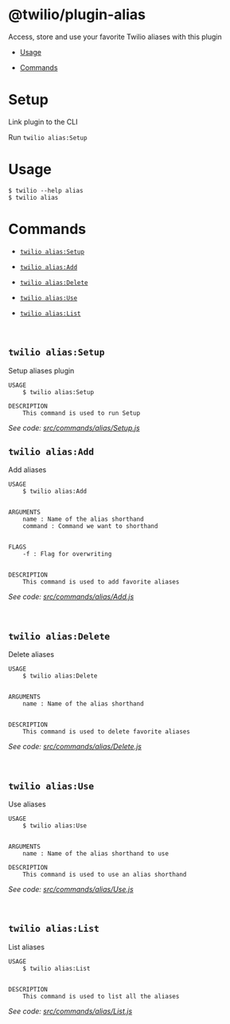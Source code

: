 # @twilio/plugin-alias

Access, store and use your favorite Twilio aliases with this plugin

<!-- toc -->

- [Usage](#usage)

- [Commands](#commands)

<!-- tocstop -->

# Setup

Link plugin to the CLI

Run `twilio alias:Setup`

# Usage

```sh-session
$ twilio --help alias
$ twilio alias
```

# Commands

<!-- commands -->

- [`twilio alias:Setup`](#twilio-aliasSetup)

- [`twilio alias:Add`](#twilio-aliasAdd)

- [`twilio alias:Delete`](#twilio-aliasDelete)

- [`twilio alias:Use`](#twilio-aliasUse)

- [`twilio alias:List`](#twilio-aliasList)

  <br>
<!-- Setup Command -->

## `twilio alias:Setup`

Setup aliases plugin

```
USAGE
	$ twilio alias:Setup

DESCRIPTION
	This command is used to run Setup
```

_See code: [src/commands/alias/Setup.js](https://github.com/Kavya-24/cli-plugin/tree/main/plugin-alias/src/commands/alias/Setup.js)_
<br>

<!-- Add Command -->

## `twilio alias:Add`

Add aliases

```
USAGE
	$ twilio alias:Add


ARGUMENTS
	name : Name of the alias shorthand
	command : Command we want to shorthand


FLAGS
	-f : Flag for overwriting


DESCRIPTION
	This command is used to add favorite aliases
```

_See code: [src/commands/alias/Add.js](https://github.com/Kavya-24/cli-plugin/tree/main/plugin-alias/src/commands/alias/Add.js)_

  <br>

<!-- Delete Command -->

## `twilio alias:Delete`

Delete aliases

```
USAGE
	$ twilio alias:Delete


ARGUMENTS
	name : Name of the alias shorthand


DESCRIPTION
	This command is used to delete favorite aliases
```

_See code: [src/commands/alias/Delete.js](https://gitshub.com/Kavya-24/cli-plugin/tree/main/plugin-alias/src/commands/alias/Delete.js)_

  <br>
  
<!-- Use Command -->
## `twilio alias:Use`
Use aliases

```
USAGE
	$ twilio alias:Use


ARGUMENTS
	name : Name of the alias shorthand to use

DESCRIPTION
	This command is used to use an alias shorthand
```

_See code: [src/commands/alias/Use.js](https://github.com/Kavya-24/cli-plugin/tree/main/plugin-alias/src/commands/alias/Use.js)_

<br>

<!-- List Command -->

## `twilio alias:List`

List aliases

```
USAGE
	$ twilio alias:List


DESCRIPTION
	This command is used to list all the aliases
```

_See code: [src/commands/alias/List.js](https://github.com/Kavya-24/cli-plugin/tree/main/plugin-alias/src/commands/alias/List.js)_

<!-- commandsstop -->
